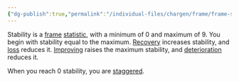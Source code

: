 ```yaml
---
{"dg-publish":true,"permalink":"/individual-files/chargen/frame/frame-statistics/stability/"}
---
```


Stability is a [frame](Frame.md) [statistic](Statistics.md), with a minimum of 0 and maximum of 9. You begin with stability equal to the maximum. [Recovery](Recovery.md) increases stability, and [loss](Loss.md) reduces it. [Improving](Improvement.md) raises the maximum stability, and [deterioration](Deterioration.md) reduces it.

When you reach 0 stability, you are [staggered](Staggered.md). 